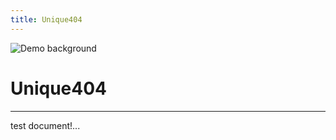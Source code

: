 ```yaml
---
title: Unique404
---
```


![Demo background](../../assets/demo-image-3.png)

# Unique404

***

test document!...
